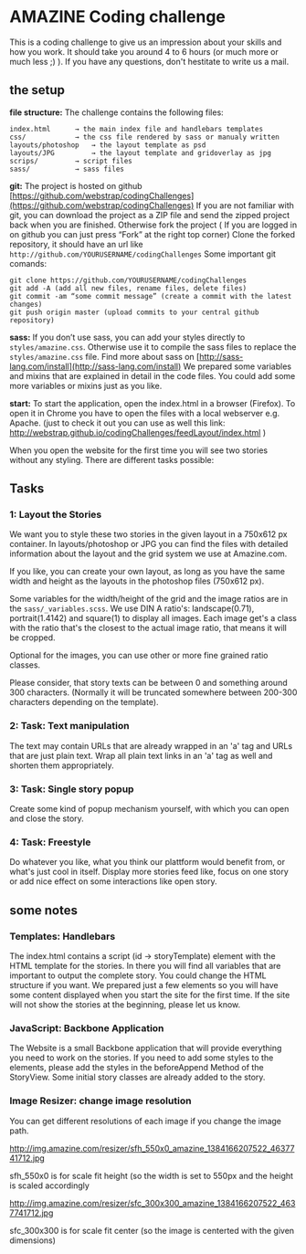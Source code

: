 AMAZINE Coding challenge
========================

This is a coding challenge to give us an impression about your skills and how you work. It should take you around 4 to 6 hours (or much more or much less ;) ). If you have any questions, don't hestitate to write us a mail.

## the setup
**file structure:** The challenge contains the following files:

    index.html      → the main index file and handlebars templates
    css/            → the css file rendered by sass or manualy written
    layouts/photoshop   → the layout template as psd
    layouts/JPG         → the layout template and gridoverlay as jpg
    scrips/         → script files 
    sass/           → sass files

**git:** The project is hosted on github [https://github.com/webstrap/codingChallenges](https://github.com/webstrap/codingChallenges) 
If you are not familiar with git, you can download the project as a ZIP file and send the zipped project back when you are finished. Otherwise fork the project ( If you are logged in on github you can just press “Fork” at the right top corner)
Clone the forked repository, it should have an url like `http://github.com/YOURUSERNAME/codingChallenges`
Some important git comands:

    git clone https://github.com/YOURUSERNAME/codingChallenges
    git add -A (add all new files, rename files, delete files)
    git commit -am “some commit message” (create a commit with the latest changes)
    git push origin master (upload commits to your central github repository)

**sass:** If you don’t use sass, you can add your styles directly to `styles/amazine.css`. Otherwise use it to compile the sass files to replace the `styles/amazine.css` file. 
Find more about sass on [http://sass-lang.com/install](http://sass-lang.com/install)
We prepared some variables and mixins that are explained in detail in the code files. You could add some more variables or mixins just as you like.

**start:** To start the application, open the index.html in a browser (Firefox). To open it in Chrome you have to open the files with a local webserver e.g. Apache. (just to check it out you can use as well this link: http://webstrap.github.io/codingChallenges/feedLayout/index.html )

When you open the website for the first time you will see two stories without any styling. There are different tasks possible:

## Tasks

### 1: Layout the Stories

We want you to style these two stories in the given layout in a 750x612 px container. 
In layouts/photoshop or JPG you can find the files with detailed information about the layout and the grid system we use at Amazine.com. 

If you like, you can create your own layout, as long as you have the same width and height as the layouts in the photoshop files (750x612 px).


Some variables for the width/height of the grid and the image ratios are in the `sass/_variables.scss`.
We use DIN A ratio's: landscape(0.71), portrait(1.4142) and square(1) to display all images. 
Each image get's a class with the ratio that's the closest to the actual image ratio, that means it will be cropped.

Optional for the images, you can use other or more fine grained ratio classes. 

Please consider, that story texts can be between 0 and something around 300 characters.
(Normally it will be truncated somewhere between 200-300 characters depending on the template).

### 2: Task: Text manipulation

The text may contain URLs that are already wrapped in an 'a' tag and URLs that are just plain text. Wrap all plain text links in an 'a' tag as well and shorten them appropriately.

### 3: Task: Single story popup

Create some kind of popup mechanism yourself, with which you can open and close the story.

### 4: Task: Freestyle
Do whatever you like, what you think our plattform would benefit from, or what's just cool in itself. Display more stories feed like, focus on one story or add nice effect on some interactions like open story.


## some notes

### Templates: Handlebars
The index.html contains a script (id → storyTemplate) element with the HTML template for the stories. In there you will find all variables that are important to output the complete story. You could change the HTML structure if you want. We prepared just a few elements so you will have some content displayed when you start the site for the first time. If the site will not show the stories at the beginning, please let us know. 

### JavaScript: Backbone Application
The Website is a small Backbone application that will provide everything you need to work on the stories. If you need to add some styles to the elements, please add the styles in the beforeAppend Method of the StoryView. Some initial story classes are already added to the story.

### Image Resizer: change image resolution

You can get different resolutions of each image if you change the image path. 

http://img.amazine.com/resizer/sfh_550x0_amazine_1384166207522_4637741712.jpg

sfh_550x0 is for scale fit height (so the width is set to 550px and the height is scaled accordingly

http://img.amazine.com/resizer/sfc_300x300_amazine_1384166207522_4637741712.jpg

sfc_300x300 is for scale fit center (so the image is centerted with the given dimensions)
